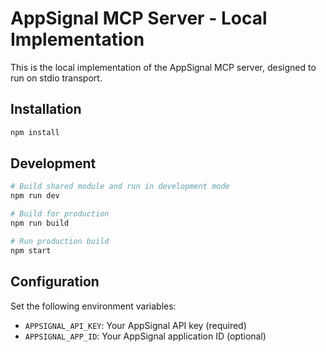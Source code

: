 # AppSignal MCP Server - Local Implementation

This is the local implementation of the AppSignal MCP server, designed to run on stdio transport.

## Installation

```bash
npm install
```

## Development

```bash
# Build shared module and run in development mode
npm run dev

# Build for production
npm run build

# Run production build
npm start
```

## Configuration

Set the following environment variables:
- `APPSIGNAL_API_KEY`: Your AppSignal API key (required)
- `APPSIGNAL_APP_ID`: Your AppSignal application ID (optional)